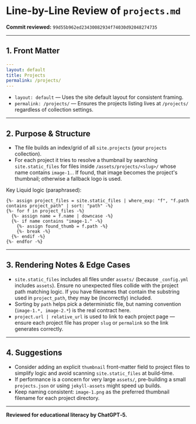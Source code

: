 # Line-by-Line Review of `projects.md`

**Commit reviewed:** `99d55b962ed23430082934f74030d92048274735`

---

## 1. Front Matter

```yaml
---
layout: default
title: Projects
permalink: /projects/
---
```
- `layout: default` — Uses the site default layout for consistent framing.  
- `permalink: /projects/` — Ensures the projects listing lives at `/projects/` regardless of collection settings.

---

## 2. Purpose & Structure

- The file builds an index/grid of all `site.projects` (your `projects` collection).  
- For each project it tries to resolve a thumbnail by searching `site.static_files` for files inside `/assets/projects/<slug>/` whose name contains `image-1.`. If found, that image becomes the project's thumbnail; otherwise a fallback logo is used.

Key Liquid logic (paraphrased):

```liquid
{%- assign project_files = site.static_files | where_exp: "f", "f.path contains project_path" | sort: "path" -%}
{%- for f in project_files -%}
  {%- assign name = f.name | downcase -%}
  {%- if name contains "image-1." -%}
    {%- assign found_thumb = f.path -%}
    {%- break -%}
  {%- endif -%}
{%- endfor -%}
```

---

## 3. Rendering Notes & Edge Cases

- `site.static_files` includes all files under `assets/` (because `_config.yml` includes `assets`). Ensure no unexpected files collide with the project path matching logic. If you have filenames that contain the substring used in `project_path`, they may be (incorrectly) included.
- Sorting by `path` helps pick a deterministic file, but naming convention (`image-1.*, image-2.*`) is the real contract here.
- `project.url | relative_url` is used to link to each project page — ensure each project file has proper `slug` or `permalink` so the link generates correctly.

---

## 4. Suggestions

- Consider adding an explicit `thumbnail` front-matter field to project files to simplify logic and avoid scanning `site.static_files` at build-time.
- If performance is a concern for very large `assets/`, pre-building a small `projects.json` or using `jekyll-assets` might speed up builds.
- Keep naming consistent: `image-1.png` as the preferred thumbnail filename for each project directory.

---

**Reviewed for educational literacy by ChatGPT‑5.**
